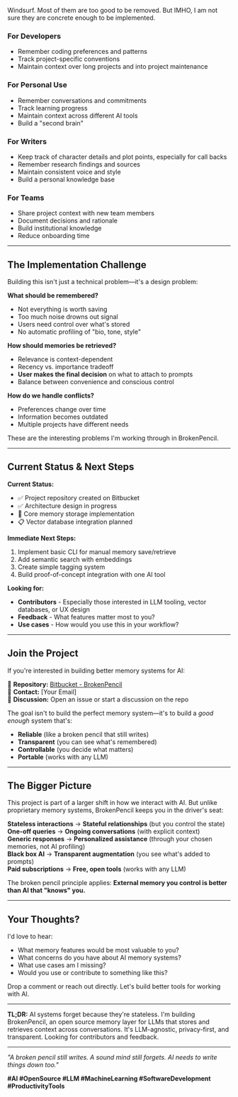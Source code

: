 Windsurf.  Most of them are too good to be removed.  But IMHO, I am not sure they are concrete enough to be implemented.  

### For Developers
- Remember coding preferences and patterns
- Track project-specific conventions
- Maintain context over long projects and into project maintenance

### For Personal Use
- Remember conversations and commitments
- Track learning progress
- Maintain context across different AI tools
- Build a "second brain"

### For Writers
- Keep track of character details and plot points, especially for call backs
- Remember research findings and sources
- Maintain consistent voice and style
- Build a personal knowledge base

### For Teams
- Share project context with new team members
- Document decisions and rationale
- Build institutional knowledge
- Reduce onboarding time



---

## The Implementation Challenge

Building this isn't just a technical problem—it's a design problem:

**What should be remembered?**
- Not everything is worth saving
- Too much noise drowns out signal
- Users need control over what's stored
- No automatic profiling of "bio, tone, style"

**How should memories be retrieved?**
- Relevance is context-dependent
- Recency vs. importance tradeoff
- **User makes the final decision** on what to attach to prompts
- Balance between convenience and conscious control

**How do we handle conflicts?**
- Preferences change over time
- Information becomes outdated
- Multiple projects have different needs

These are the interesting problems I'm working through in BrokenPencil.

---

## Current Status & Next Steps

**Current Status:**
- ✅ Project repository created on Bitbucket
- ✅ Architecture design in progress
- 🔄 Core memory storage implementation
- 📋 Vector database integration planned

**Immediate Next Steps:**
1. Implement basic CLI for manual memory save/retrieve
2. Add semantic search with embeddings
3. Create simple tagging system
4. Build proof-of-concept integration with one AI tool

**Looking for:**
- **Contributors** - Especially those interested in LLM tooling, vector databases, or UX design
- **Feedback** - What features matter most to you?
- **Use cases** - How would you use this in your workflow?

---

## Join the Project

If you're interested in building better memory systems for AI:

🔗 **Repository:** [Bitbucket - BrokenPencil](https://bitbucket.org/[your-username]/brokenpencil)  
📧 **Contact:** [Your Email]  
💬 **Discussion:** Open an issue or start a discussion on the repo

The goal isn't to build the perfect memory system—it's to build a *good enough* system that's:
- **Reliable** (like a broken pencil that still writes)
- **Transparent** (you can see what's remembered)
- **Controllable** (you decide what matters)
- **Portable** (works with any LLM)

---

## The Bigger Picture

This project is part of a larger shift in how we interact with AI. But unlike proprietary memory systems, BrokenPencil keeps you in the driver's seat:

**Stateless interactions** → **Stateful relationships** (but you control the state)  
**One-off queries** → **Ongoing conversations** (with explicit context)  
**Generic responses** → **Personalized assistance** (through your chosen memories, not AI profiling)  
**Black box AI** → **Transparent augmentation** (you see what's added to prompts)  
**Paid subscriptions** → **Free, open tools** (works with any LLM)

The broken pencil principle applies: **External memory you control is better than AI that "knows" you.**

---

## Your Thoughts?

I'd love to hear:
- What memory features would be most valuable to you?
- What concerns do you have about AI memory systems?
- What use cases am I missing?
- Would you use or contribute to something like this?

Drop a comment or reach out directly. Let's build better tools for working with AI.

---

**TL;DR:** AI systems forget because they're stateless. I'm building BrokenPencil, an open source memory layer for LLMs that stores and retrieves context across conversations. It's LLM-agnostic, privacy-first, and transparent. Looking for contributors and feedback.

---

*"A broken pencil still writes. A sound mind still forgets. AI needs to write things down too."*

**#AI #OpenSource #LLM #MachineLearning #SoftwareDevelopment #ProductivityTools**
